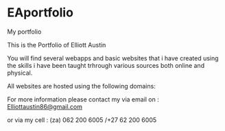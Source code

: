 # EAportfolio
My portfolio

This is the Portfolio of Elliott Austin

You will find several webapps and basic websites that i have created using the skills i have been taught trhrough various sources both online and physical.

All websites are hosted using the following domains: 



For more information please contact my via email on : 
Elliottaustin86@gmail.com 

or via my cell :
(za) 062 200 6005 /+27 62 200 6005

